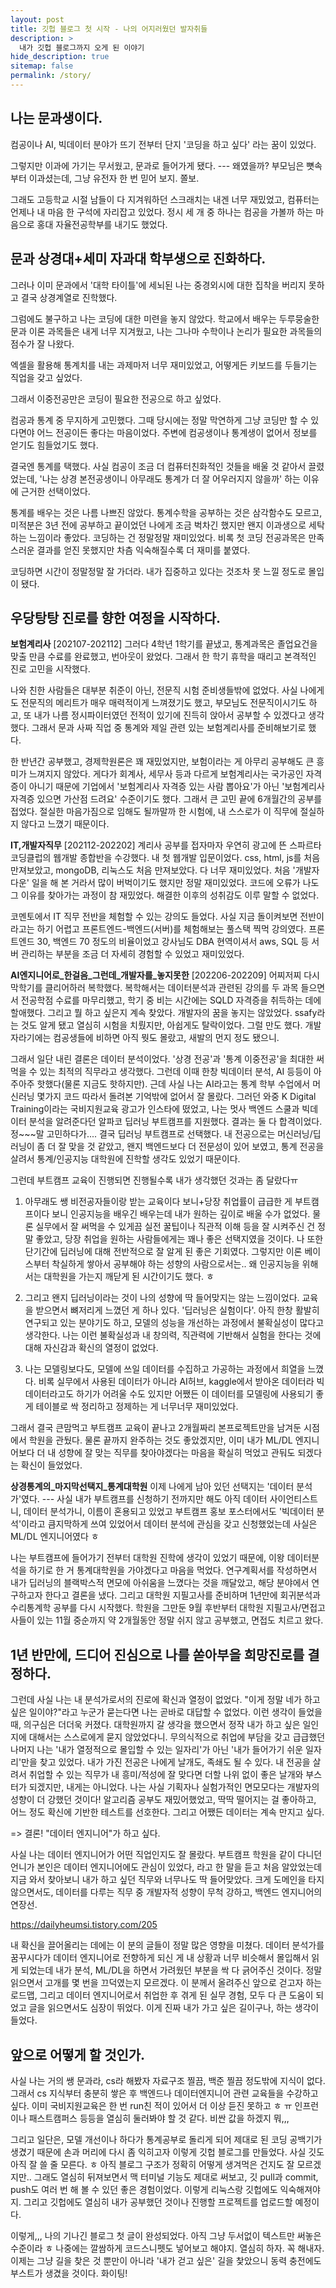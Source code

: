 ```yaml
---
layout: post
title: 깃헙 블로그 첫 시작 - 나의 어지러웠던 발자취들
description: >
  내가 깃헙 블로그까지 오게 된 이야기
hide_description: true
sitemap: false
permalink: /story/
---
```


## 나는 문과생이다.
컴공이나 AI, 빅데이터 분야가 뜨기 전부터 단지 '코딩을 하고 싶다' 라는 꿈이 있었다.

그렇지만 이과에 가기는 무서웠고, 문과로 들어가게 됐다.
--- 왜였을까? 부모님은 뼛속부터 이과셨는데, 그냥 유전자 한 번 믿어 보지. 쫄보.

그래도 고등학교 시절 남들이 다 지겨워하던 스크래치는 내겐 너무 재밌었고, 컴퓨터는 언제나 내 마음 한 구석에 자리잡고 있었다.
정시 세 개 중 하나는 컴공을 가볼까 하는 마음으로 홍대 자율전공학부를 내기도 했었다.

## 문과 상경대+세미 자과대 학부생으로 진화하다.
그러나 이미 문과에서 '대학 타이틀'에 세뇌된 나는 중경외시에 대한 집착을 버리지 못하고 결국 상경계열로 진학했다.

그럼에도 불구하고 나는 코딩에 대한 미련을 놓지 않았다. 학교에서 배우는 두루뭉술한 문과 이론 과목들은 내게 너무 지겨웠고, 나는 그나마 수학이나 논리가 필요한 과목들의 점수가 잘 나왔다.

엑셀을 활용해 통계치를 내는 과제마저 너무 재미있었고, 어떻게든 키보드를 두들기는 직업을 갖고 싶었다.

그래서 이중전공만은 코딩이 필요한 전공으로 하고 싶었다.

컴공과 통계 중 무지하게 고민했다. 그때 당시에는 정말 막연하게 그냥 코딩만 할 수 있다면야 어느 전공이든 좋다는 마음이었다. 주변에 컴공생이나 통계생이 없어서 정보를 얻기도 힘들었기도 했다.

결국엔 통계를 택했다. 사실 컴공이 조금 더 컴퓨터친화적인 것들을 배울 것 같아서 끌렸었는데, '나는 상경 본전공생이니 아무래도 통계가 더 잘 어우러지지 않을까' 하는 이유에 근거한 선택이었다.

통계를 배우는 것은 나름 나쁘진 않았다. 통계수학을 공부하는 것은 삼각함수도 모르고, 미적분은 3년 전에 공부하고 끝이었던 나에게 조금 벅차긴 했지만 왠지 이과생으로 세탁하는 느낌이라 좋았다. 코딩하는 건 정말정말 재미있었다. 비록 첫 코딩 전공과목은 만족스러운 결과를 얻진 못했지만 차츰 익숙해질수록 더 재미를 붙였다.

코딩하면 시간이 정말정말 잘 가더라. 내가 집중하고 있다는 것조차 못 느낄 정도로 몰입이 됐다.


## 우당탕탕 진로를 향한 여정을 시작하다.
**보험계리사** [202107-202112]
그러다 4학년 1학기를 끝냈고, 통계과목은 졸업요건을 맞출 만큼 수료를 완료했고, 번아웃이 왔었다. 그래서 한 학기 휴학을 때리고 본격적인 진로 고민을 시작했다.

나와 친한 사람들은 대부분 취준이 아닌, 전문직 시험 준비생들밖에 없었다. 사실 나에게도 전문직의 메리트가 매우 매력적이게 느껴졌기도 했고, 부모님도 전문직이시기도 하고, 또 내가 나름 정시파이터였던 전적이 있기에 진득히 앉아서 공부할 수 있겠다고 생각했다. 그래서 문과 사짜 직업 중 통계와 제일 관련 있는 보험계리사를 준비해보기로 했다.

한 반년간 공부했고, 경제학원론은 꽤 재밌었지만, 보험이라는 게 아무리 공부해도 큰 흥미가 느껴지지 않았다. 게다가 회계사, 세무사 등과 다르게 보험계리사는 국가공인 자격증이 아니기 때문에 기업에서 '보험계리사 자격증 있는 사람 뽑아요'가 아닌 '보험계리사 자격증 있으면 가산점 드려요' 수준이기도 했다. 그래서 큰 고민 끝에 6개월간의 공부를 접었다. 절실한 마음가짐으로 임해도 될까말까 한 시험에, 내 스스로가 이 직무에 절실하지 않다고 느꼈기 때문이다.

**IT,개발자직무** [202112-202202]
계리사 공부를 접자마자 우연히 광고에 뜬 스파르타코딩클럽의 웹개발 종합반을 수강했다. 내 첫 웹개발 입문이었다. css, html, js를 처음 만져보았고, mongoDB, 리눅스도 처음 만져보았다. 다 너무 재미있었다. 처음 '개발자다운' 일을 해 본 거라서 많이 버벅이기도 했지만 정말 재미있었다. 코드에 오류가 나도 그 이유를 찾아가는 과정이 참 재밌었다. 해결한 이후의 성취감도 이루 말할 수 없었다.

코멘토에서 IT 직무 전반을 체험할 수 있는 강의도 들었다. 사실 지금 돌이켜보면 전반이라고는 하기 어렵고 프론트엔드-백엔드(서버)를 체험해보는 풀스택 찍먹 강의였다. 프론트엔드 30, 백엔드 70 정도의 비율이었고 강사님도 DBA 현역이셔서 aws, SQL 등 서버 관리하는 부분을 조금 더 자세히 경험할 수 있었고 재미있었다.

**AI엔지니어로_한걸음_그런데_개발자를_놓지못한** [202206-202209]
어찌저찌 다시 막학기를 클리어하러 복학했다. 복학해서는 데이터분석과 관련된 강의를 두 과목 들으면서 전공학점 수료를 마무리했고, 학기 중 비는 시간에는 SQLD 자격증을 취득하는 데에 할애했다. 그리고 뭘 하고 싶은지 계속 찾았다. 
개발자의 꿈을 놓지는 않았었다. ssafy라는 것도 알게 됐고 열심히 시험을 치뤘지만, 아쉽게도 탈락이었다. 그럴 만도 했다. 개발자라기에는 컴공생들에 비하면 아직 뭣도 몰랐고, 새발의 먼지 정도 됐으니.

그래서 일단 내린 결론은 데이터 분석이었다. '상경 전공'과 '통계 이중전공'을 최대한 써먹을 수 있는 최적의 직무라고 생각했다. 그런데 이때 한창 빅데이터 분석, AI 등등이 아주아주 핫했다(물론 지금도 핫하지만). 근데 사실 나는 AI라고는 통계 학부 수업에서 머신러닝 몇가지 코드 따라서 돌려본 기억밖에 없어서 잘 몰랐다. 그러던 와중 K Digital Training이라는 국비지원교육 광고가 인스타에 떴었고, 나는 멋사 백엔드 스쿨과 빅데이터 분석을 알려준다던 알파코 딥러닝 부트캠프를 지원했다. 결과는 둘 다 합격이었다. 정~~~말 고민하다가.... 결국 딥러닝 부트캠프로 선택했다. 내 전공으로는 머신러닝/딥러닝이 좀 더 잘 맞을 것 같았고, 왠지 백엔드보다 더 전문성이 있어 보였고, 통계 전공을 살려서 통계/인공지능 대학원에 진학할 생각도 있었기 때문이다. 

그런데 부트캠프 교육이 진행되면 진행될수록 내가 생각했던 것과는 좀 달랐다ㅠ

1. 아무래도 쌩 비전공자들이랑 받는 교육이다 보니+당장 취업률이 급급한 게 부트캠프이다 보니 인공지능을 배우긴 배우는데 내가 원하는 깊이로 배울 수가 없었다. 물론 실무에서 잘 써먹을 수 있게끔 실전 꿀팁이나 직관적 이해 등을 잘 시켜주신 건 정말 좋았고, 당장 취업을 원하는 사람들에게는 꽤나 좋은 선택지였을 것이다. 나 또한 단기간에 딥러닝에 대해 전반적으로 잘 알게 된 좋은 기회였다. 그렇지만 이론 베이스부터 착실하게 쌓아서 공부해야 하는 성향의 사람으로서는.. 왜 인공지능을 위해서는 대학원을 가는지 깨닫게 된 시간이기도 했다. ㅎ

2. 그리고 왠지 딥러닝이라는 것이 나의 성향에 딱 들어맞지는 않는 느낌이었다. 교육을 받으면서 뼈저리게 느꼈던 게 하나 있다. '딥러닝은 실험이다'. 아직 한창 활발히 연구되고 있는 분야기도 하고, 모델의 성능을 개선하는 과정에서 불확실성이 많다고 생각한다. 나는 이런 불확실성과 내 창의력, 직관력에 기반해서 실험을 한다는 것에 대해 자신감과 확신의 열정이 없었다.

3. 나는 모델링보다도, 모델에 쓰일 데이터를 수집하고 가공하는 과정에서 희열을 느꼈다. 비록 실무에서 사용된 데이터가 아니라 AI허브, kaggle에서 받아온 데이터라 빅데이터라고도 하기가 어려울 수도 있지만 어쨌든 이 데이터를 모델링에 사용되기 좋게 테이블로 싹 정리하고 정제하는 게 너무너무 재미있었다.

그래서 결국 큰맘먹고 부트캠프 교육이 끝나고 2개월짜리 본프로젝트만을 남겨둔 시점에서 학원을 관뒀다. 물론 끝까지 완주하는 것도 좋았겠지만, 이미 내가 ML/DL 엔지니어보다 더 내 성향에 잘 맞는 직무를 찾아야겠다는 마음을 확실히 먹었고 관둬도 되겠다는 확신이 들었었다. 

**상경통계의_마지막선택지_통계대학원**
이제 나에게 남아 있던 선택지는 '데이터 분석가'였다. 
--- 사실 내가 부트캠프를 신청하기 전까지만 해도 아직 데이터 사이언티스트니, 데이터 분석가니, 이름이 혼용되고 있었고 부트캠프 홍보 포스터에서도 '빅데이터 분석'이라고 큼지막하게 쓰여 있었어서 데이터 분석에 관심을 갖고 신청했었는데 사실은 ML/DL 엔지니어였다 ㅎ

나는 부트캠프에 들어가기 전부터 대학원 진학에 생각이 있었기 때문에, 이왕 데이터분석을 하기로 한 거 통계대학원을 가야겠다고 마음을 먹었다. 연구계획서를 작성하면서 내가 딥러닝의 블랙박스적 면모에 아쉬움을 느꼈다는 것을 깨달았고, 해당 분야에서 연구하고자 한다고 결론을 냈다. 그리고 대학원 지필고사를 준비하며 1년만에 회귀분석과 수리통계학 공부를 다시 시작했다. 학원을 그만둔 9월 후반부터 대학원 지필고사/면접고사들이 있는 11월 중순까지 약 2개월동안 정말 쉬지 않고 공부했고, 면접도 치르고 왔다.

## 1년 반만에, 드디어 진심으로 나를 쏟아부을 희망진로를 결정하다.
그런데 사실 나는 내 분석가로서의 진로에 확신과 열정이 없었다. "이게 정말 네가 하고 싶은 일이야?"라고 누군가 묻는다면 나는 곧바로 대답할 수 없었다. 이런 생각이 들었을 때, 의구심은 더더욱 커졌다. 대학원까지 갈 생각을 했으면서 정작 내가 하고 싶은 일인지에 대해서는 스스로에게 묻지 않았었다니. 무의식적으로 취업에 부담을 갖고 급급했던 나머지 나는 '내가 열정적으로 몰입할 수 있는 일자리'가 아닌 '내가 들어가기 쉬운 일자리'만을 찾고 있었다. 내가 가진 전공은 나에게 날개도, 족쇄도 될 수 있다. 내 전공을 살려서 취업할 수 있는 직무가 내 흥미/적성에 잘 맞다면 더할 나위 없이 좋은 날개와 부스터가 되겠지만, 내게는 아니었다. 나는 사실 기획자나 실험가적인 면모모다는 개발자의 성향이 더 강했던 것이다! 알고리즘 공부도 재밌어했었고, 딱딱 떨어지는 걸 좋아하고, 어느 정도 확신에 기반한 테스트를 선호한다. 그리고 어쨌든 데이터는 계속 만지고 싶다.

=> 결론! "데이터 엔지니어"가 하고 싶다. 

사실 나는 데이터 엔지니어가 어떤 직업인지도 잘 몰랐다. 부트캠프 학원을 같이 다니던 언니가 본인은 데이터 엔지니어에도 관심이 있었다, 라고 한 말을 듣고 처음 알았었는데 지금 와서 찾아보니 내가 하고 싶던 직무와 너무나도 딱 들어맞았다. 크게 도메인을 타지 않으면서도, 데이터를 다루는 직무 중 개발자적 성향이 무척 강하고, 백엔드 엔지니어의 연장선.

https://dailyheumsi.tistory.com/205

내 확신을 끌어올리는 데에는 이 분의 글들이 정말 많은 영향을 미쳤다. 데이터 분석가를 꿈꾸시다가 데이터 엔지니어로 전향하게 되신 게 내 상황과 너무 비슷해서 몰입해서 읽게 되었는데 내가 분석, ML/DL을 하면서 가려웠던 부분을 싹 다 긁어주신 것이다. 정말 읽으면서 고개를 몇 번을 끄덕였는지 모르겠다. 이 분께서 올려주신 앞으로 걷고자 하는 로드맵, 그리고 데이터 엔지니어로서 취업한 후 겪게 된 실무 경험, 모두 다 큰 도움이 되었고 글을 읽으면서도 심장이 뛰었다. 이게 진짜 내가 가고 싶은 길이구나, 하는 생각이 들었다.

## 앞으로 어떻게 할 것인가.
사실 나는 거의 쌩 문과라, cs라 해봤자 자료구조 찔끔, 백준 찔끔 정도밖에 지식이 없다. 그래서 cs 지식부터 충분히 쌓은 후 백엔드나 데이터엔지니어 관련 교육들을 수강하고 싶다. 이미 국비지원교육은 한 번 run친 적이 있어서 더 이상 듣진 못하고 ㅎ ㅠ 인프런이나 패스트캠퍼스 등등을 열심히 둘러봐야 할 것 같다. 비싼 값을 하겠지 뭐,,, 

그리고 일단은, 모델 개선이나 하다가 통계공부로 돌리게 되어 제대로 된 코딩 공백기가 생겼기 때문에 손과 머리에 다시 좀 익히고자 이렇게 깃헙 블로그를 만들었다. 사실 깃도 아직 잘 쓸 줄 모른다. ㅎ 아직 블로그 구조가 정확히 어떻게 생겨먹은 건지도 잘 모르겠지만.. 그래도 열심히 뒤져보면서 맥 터미널 기능도 제대로 써보고, 깃 pull과 commit, push도 여러 번 해 볼 수 있던 좋은 경험이었다. 이렇게 리눅스랑 깃헙에도 익숙해져야지. 그리고 깃헙에도 열심히 내가 공부했던 것이나 진행할 프로젝트를 업로드할 예정이다.


이렇게,,, 나의 기나긴 블로그 첫 글이 완성되었다. 아직 그냥 두서없이 텍스트만 써놓은 수준이라 ㅎ 나중에는 깔쌈하게 코드스니펫도 넣어보고 해야지. 열심히 하자. 꼭 해내자. 이제는 그냥 길을 찾은 것 뿐만이 아니라 '내가 걷고 싶은' 길을 찿았으니 동력 충전에도 부스트가 생겼을 것이다. 화이팅!
